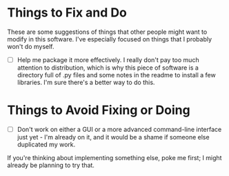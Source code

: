 # Things to Fix and Do

These are some suggestions of things that other people might want to modify in this software. I've especially focused on things that I probably won't do myself.

- [ ] Help me package it more effectively. I really don't pay too much attention to distribution, which is why this piece of software is a directory full of .py files and some notes in the readme to install a few libraries. I'm sure there's a better way to do this.

# Things to Avoid Fixing or Doing

- [ ] Don't work on either a GUI or a more advanced command-line interface just yet - I'm already on it, and it would be a shame if someone else duplicated my work.

If you're thinking about implementing something else, poke me first; I might already be planning to try that.
